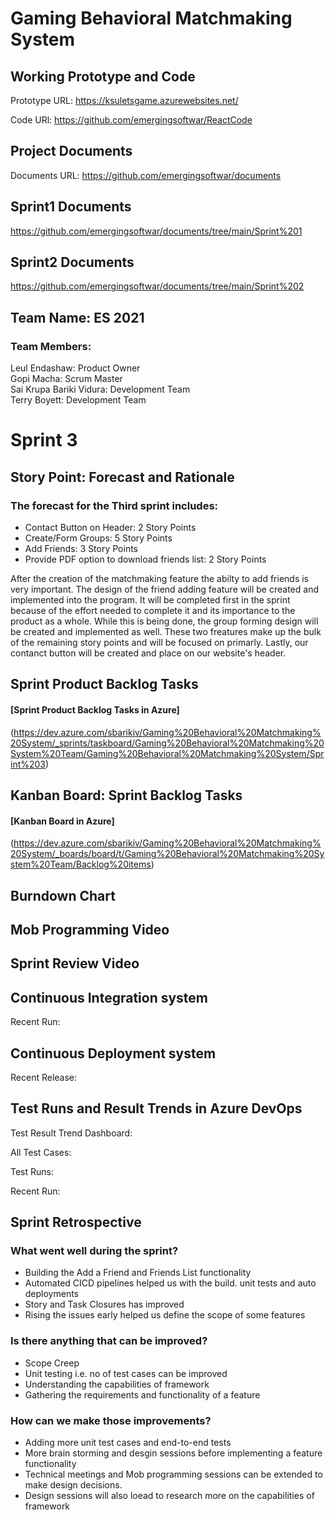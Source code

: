 # Gaming Behavioral Matchmaking System

## Working Prototype and Code
Prototype URL: https://ksuletsgame.azurewebsites.net/

Code URl: https://github.com/emergingsoftwar/ReactCode

## Project Documents
Documents URL: https://github.com/emergingsoftwar/documents

## Sprint1 Documents
https://github.com/emergingsoftwar/documents/tree/main/Sprint%201

## Sprint2 Documents
https://github.com/emergingsoftwar/documents/tree/main/Sprint%202

## Team Name: ES 2021
### Team Members:             
Leul Endashaw:                  Product Owner<br/>
Gopi Macha:                     Scrum Master<br/>
Sai Krupa Bariki Vidura:        Development Team<br/>
Terry Boyett:                   Development Team<br/>

# Sprint 3
## Story Point: Forecast and Rationale 
### The forecast for the Third sprint includes: 
* Contact Button on Header: 2 Story Points<br/>
* Create/Form Groups: 5 Story Points<br/>
* Add Friends: 3 Story Points<br/>
* Provide PDF option to download friends list: 2 Story Points

After the creation of the matchmaking feature the abilty to add friends is very important. The design of the friend adding feature will be created and implemented into
the program. It will be completed first in the sprint because of the effort needed to complete it and its importance to the product as a whole. While this is being done, the 
group forming design will be created and implemented as well. These two freatures make up the bulk of the remaining story points and will be focused on primarly. Lastly, 
our contanct button will be created and place on our website's header. 

## Sprint Product Backlog Tasks
#### [Sprint Product Backlog Tasks in Azure]
(https://dev.azure.com/sbarikiv/Gaming%20Behavioral%20Matchmaking%20System/_sprints/taskboard/Gaming%20Behavioral%20Matchmaking%20System%20Team/Gaming%20Behavioral%20Matchmaking%20System/Sprint%203)

## Kanban Board: Sprint Backlog Tasks
#### [Kanban Board in Azure]
(https://dev.azure.com/sbarikiv/Gaming%20Behavioral%20Matchmaking%20System/_boards/board/t/Gaming%20Behavioral%20Matchmaking%20System%20Team/Backlog%20items)

## Burndown Chart


## Mob Programming Video


## Sprint Review Video


## Continuous Integration system 


Recent Run: 

## Continuous Deployment system 


Recent Release: 

## Test Runs and Result Trends in Azure DevOps

Test Result Trend Dashboard: 


All Test Cases: 


Test Runs: 

Recent Run: 

## Sprint Retrospective
### What went well during the sprint?
* Building the Add a Friend and Friends List functionality
* Automated CICD pipelines helped us with the build. unit tests and auto deployments
* Story and Task Closures has improved
* Rising the issues early helped us define the scope of some features
### Is there anything that can be improved?
* Scope Creep
* Unit testing i.e. no of test cases can be improved
* Understanding the capabilities of framework
* Gathering the requirements and functionality of a feature
### How can we make those improvements?
* Adding more unit test cases and end-to-end tests
* More brain storming and desgin sessions before implementing a feature functionality
* Technical meetings and Mob programming sessions can be extended to make design decisions.
* Design sessions will also loead to research more on the capabilities of framework
